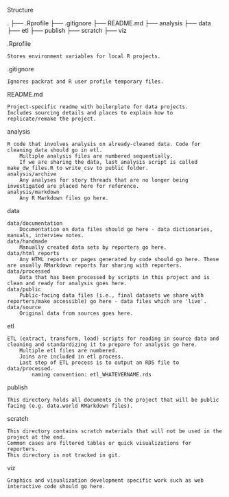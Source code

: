 Structure

.
├── .Rprofile
├── .gitignore
├── README.md
├── analysis
├── data
├── etl
├── publish
├── scratch
├── viz

.Rprofile

    Stores environment variables for local R projects.

.gitignore

    Ignores packrat and R user profile temporary files.

README.md

    Project-specific readme with boilerplate for data projects.
    Includes sourcing details and places to explain how to replicate/remake the project.

analysis

    R code that involves analysis on already-cleaned data. Code for cleaning data should go in etl.
        Multiple analysis files are numbered sequentially.
        If we are sharing the data, last analysis script is called make_dw_files.R to write_csv to public folder.
    analysis/archive
        Any analyses for story threads that are no longer being investigated are placed here for reference.
    analysis/markdown
        Any R Markdown files go here.

data

    data/documentation
        Documentation on data files should go here - data dictionaries, manuals, interview notes.
    data/handmade
        Manually created data sets by reporters go here.
    data/html_reports
        Any HTML reports or pages generated by code should go here. These are usually RMarkdown reports for sharing with reporters.
    data/processed
        Data that has been processed by scripts in this project and is clean and ready for analysis goes here.
    data/public
        Public-facing data files (i.e., final datasets we share with reporters/make accessible) go here - data files which are 'live'.
    data/source
        Original data from sources goes here.

etl

    ETL (extract, transform, load) scripts for reading in source data and cleaning and standardizing it to prepare for analysis go here.
        Multiple etl files are numbered.
        Joins are included in etl process.
        Last step of ETL process is to output an RDS file to data/processed.
            naming convention: etl_WHATEVERNAME.rds

publish

    This directory holds all documents in the project that will be public facing (e.g. data.world RMarkdown files).

scratch

    This directory contains scratch materials that will not be used in the project at the end.
    Common cases are filtered tables or quick visualizations for reporters.
    This directory is not tracked in git.

viz

    Graphics and visualization development specific work such as web interactive code should go here.

